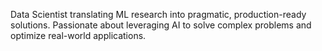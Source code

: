 Data Scientist translating ML research into pragmatic, production-ready solutions. Passionate about leveraging AI to solve complex problems and optimize real-world applications.
